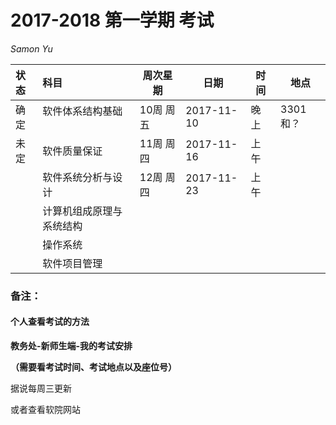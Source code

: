 # 2017-2018 第一学期 考试

*Samon Yu*

| 状态   | 科目           | 周次星期   | 日期         | 时间   | 地点   |
| :--- | :----------- | ------ | ---------- | ---- | ---- |
| 确定 | 软件体系结构基础     | 10周 周五 | 2017-11-10 | 晚上   |3301和？|
| 未定   | 软件质量保证       | 11周 周四 | 2017-11-16 | 上午   |      |
|      | 软件系统分析与设计    | 12周 周四 | 2017-11-23 | 上午 |      |
|      | 计算机组成原理与系统结构 |        |            |      |      |
|      | 操作系统         |        |            |      |      |
|      | 软件项目管理       |        |            |      |      |



### 备注：

#### 个人查看考试的方法

**教务处-新师生端-我的考试安排**

**（需要看考试时间、考试地点以及座位号）**

据说每周三更新

或者查看软院网站
